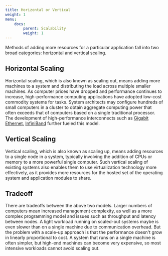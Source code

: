 ```yaml
---
title: Horizontal or Vertical
weight: 1
menu:
    docs:
        parent: Scalability
        weight: 1
---
```


Methods of adding more resources for a particular application fall into two broad categories: horizontal and vertical scaling.

## Horizontal Scaling

Horizontal scaling, which is also known as scaling out, means adding more machines to a system and distributing the load across multiple smaller machines. As computer prices have dropped and performance continues to increase, high-performance computing applications have adopted low-cost commodity systems for tasks. System architects may configure hundreds of small computers in a cluster to obtain aggregate computing power that often exceeds that of computers based on a single traditional processor. The development of high-performance interconnects such as [Gigabit Ethernet](https://en.wikipedia.org/wiki/Gigabit_Ethernet), [InfiniBand](https://en.wikipedia.org/wiki/InfiniBand) further fueled this model. 

## Vertical Scaling

Vertical scaling, which is also known as scaling up, means adding resources to a single node in a system, typically involving the addition of CPUs or memory to a more powerful single computer. Such vertical scaling of existing systems also enables them to use virtualization technology more effectively, as it provides more resources for the hosted set of the operating system and application modules to share. 

## Tradeoff

There are tradeoffs between the above two models. Larger numbers of computers mean increased management complexity, as well as a more complex programming model and issues such as throughput and latency between nodes. A light workload running on scaled-out systems maybe is even slower than on a single machine due to communication overhead. But the problem with a scale-up approach is that the performance doesn't grow in linearly proportional to cost. A system that runs on a single machine is often simpler, but high-end machines can become very expensive, so most intensive workloads cannot avoid scaling out.
